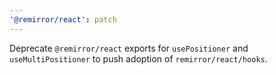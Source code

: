 ```yaml
---
'@remirror/react': patch
---
```


Deprecate `@remirror/react` exports for `usePositioner` and `useMultiPositioner` to push adoption of `remirror/react/hooks`.
